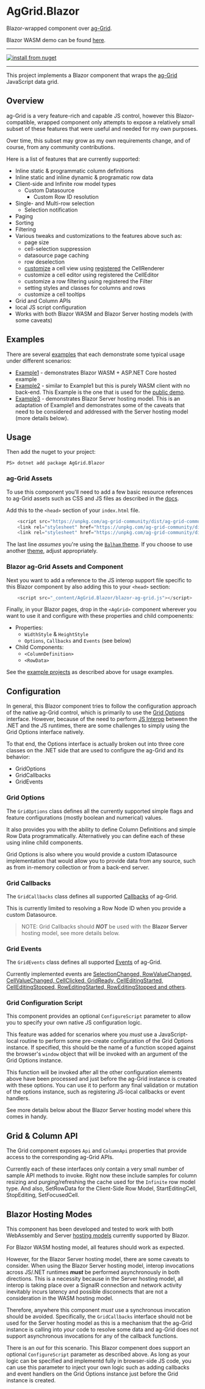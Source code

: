 # AgGrid.Blazor
Blazor-wrapped component over [ag-Grid](https://github.com/ag-grid/ag-grid).

Blazor WASM demo can be found [here](https://blog.bkkr.us/blazor-ag-grid).

----
[![install from nuget](https://img.shields.io/nuget/v/AgGrid.Blazor.svg?style=flat-square)](https://www.nuget.org/packages/AgGrid.Blazor)

<!-- FUTURE when we publish to nuget.org
[![Nuget  Release](https://img.shields.io/nuget/v/BlazorAgGrid)](https://www.nuget.org/packages/Zyborg.AWS.Lambda.Kerberos/)
-->

----

This project implements a Blazor component that wraps the [ag-Grid](https://www.ag-grid.com/)
JavaScript data grid.

## Overview

ag-Grid is a very feature-rich and capable JS control, however this Blazor-compatible,
wrapped component only attempts to expose a relatively small subset of these features
that were useful and needed for my own purposes.

Over time, this subset may grow as my own requirements change, and of course, from any
community contributions.

Here is a list of features that are currently supported:

* Inline static & programmatic column definitions
* Inline static and inline dynamic & programatic row data
* Client-side and Infinite row model types
  * Custom Datasource
    * Custom Row ID resolution
* Single- and Multi-row selection
  * Selection notification
* Paging
* Sorting
* Filtering
* Various tweaks and customizations to the features above such as:
  * page size
  * cell-selection suppression
  * datasource page caching
  * row deselection
  * [customize](https://github.com/glazkovalex/blazor-ag-grid/blob/master/src/examples/Example3/Pages/FetchData5MultiFetchDS.razor.cs#L57) a cell view using [registered](https://github.com/glazkovalex/blazor-ag-grid/blob/master/src/examples/Example3/wwwroot/Pages/ag-grid-script-config.ts#L4) the CellRenderer
  * customize a cell editor using registered the CellEditor
  * customize a row filtering using registered the Filter
  * setting styles and classes for columns and rows
  * customize a cell tooltips
* Grid and Column APIs
* local JS script configuration
* Works with both Blazor WASM and Blazor Server hosting models
  (with some caveats)

## Examples

There are several [examples](src/examples) that each demonstrate
some typical usage under different scenarios:

* [Example1](src/examples/Example1) - demonstrates
  Blazor WASM + ASP.NET Core hosted example
* [Example2](src/examples/Example2) - similar to Example1 but this
  is purely WASM client with no back-end.  This Example is the one
  that is used for the [public demo](https://blog.bkkr.us/blazor-ag-grid/).
* [Example3](src/examples/Example3) - demonstrates Blazor Server
  hosting model.  This is an adaptation of Example1 and
  demonstrates some of the caveats that need to be considered
  and addressed with the Server hosting model (more details below).

## Usage

Then add the nuget to your project:

```pwsh
PS> dotnet add package AgGrid.Blazor
```

### ag-Grid Assets

To use this component you'll need to add a few basic resource
references to ag-Grid assets such as CSS and JS files as described
in the [docs](https://www.ag-grid.com/javascript-grid/#add-ag-grid-to-your-project).

Add this to the `<head>` section of your `index.html` file.

```javascript
    <script src="https://unpkg.com/ag-grid-community/dist/ag-grid-community.min.noStyle.js"></script>
    <link rel="stylesheet" href="https://unpkg.com/ag-grid-community/dist/styles/ag-grid.css">
    <link rel="stylesheet" href="https://unpkg.com/ag-grid-community/dist/styles/ag-theme-balham.css">
```

The last line _assumes_ you're using the [`Balham` theme](https://www.ag-grid.com/javascript-grid-themes-provided/#balham-themes).
If you choose to use another [theme](https://www.ag-grid.com/javascript-grid-styling/),
adjust appropriately.

### Blazor ag-Grid Assets and Component

Next you want to add a reference to the JS interop support file
specific to this Blazor component by also adding this to your
`<head>` section:

```javascript
    <script src="_content/AgGrid.Blazor/blazor-ag-grid.js"></script>
```

Finally, in your Blazor pages, drop in the `<AgGrid>` component
wherever you want to use it and configure with these properties
and child compoenents:

* Properties:
  * `WidthStyle` & `HeightStyle`
  * `Options`, `Callbacks` and `Events` (see below)
* Child Components:
  * `<ColumnDefinition>`
  * `<RowData>`

See the [example projects](src/examples) as described above for
usage examples.

## Configuration

In general, this Blazor component tries to follow the configuration
approach of the native ag-Grid control, which is primarily to use the
[Grid Options](https://www.ag-grid.com/javascript-grid-reference-overview/#grid-options) interface.
However, because of the need to perform
[JS Interop](https://docs.microsoft.com/en-us/aspnet/core/blazor/javascript-interop?view=aspnetcore-3.1) between the .NET and the JS
runtimes, there are some challenges to simply using the Grid Options
interface natively.

To that end, the Options interface is actually broken out into three
core classes on the .NET side that are used to configure the ag-Grid
and its behavior:

* GridOptions
* GridCallbacks
* GridEvents

### Grid Options

The `GridOptions` class defines all the currently supported simple
flags and feature configurations (mostly boolean and numerical) values.

It also provides you with the ability to define Column Definitions
and simple Row Data programmatically.  Alternatively you can define
each of these using inline child components.

Grid Options is also where you would provide a custom IDatasource
implementation that would allow you to provide data from any source,
such as from in-memory collection or from a back-end server.

### Grid Callbacks

The `GridCallbacks` class defines all supported [Callbacks](https://www.ag-grid.com/javascript-grid-callbacks/)
of ag-Grid.

This is currently limited to resolving a Row Node ID when you provide
a custom Datasource.

> NOTE: Grid Callbacks should ***NOT*** be used with the **Blazor Server** hosting model, see more details below.

### Grid Events

The `GridEvents` class defines all supported [Events](https://www.ag-grid.com/javascript-grid-events/)
of ag-Grid.

Currently implemented events are [SelectionChanged, RowValueChanged, CellValueChanged, CellClicked, GridReady, CellEditingStarted, CellEditingStopped, RowEditingStarted, RowEditingStopped and others](https://github.com/glazkovalex/blazor-ag-grid/blob/master/src/BlazorAgGrid/GridEvents.cs).

### Grid Configuration Script

This component provides an optional `ConfigureScript` parameter
to allow you to specify your own native JS configuration logic.

This feature was added for scenarios where you *must* use a
JavaScript-local routine to perform some pre-create configuration
of the Grid Options instance.  If specified, this should be the
name of a function scoped against the browser's `window` object
that will be invoked with an argument of the Grid Options instance.

This function will be invoked after all the other configuration
elements above have been processed and just before the ag-Grid
instance is created with these options.  You can use it to perform
any final validation or mutation of the options instance, such as
registering JS-local callbacks or event handlers.

See more details below about the Blazor Server hosting model where
this comes in handy.

## Grid & Column API

The Grid component exposes `Api` and `ColumnApi` properties that
provide access to the corresponding ag-Grid APIs.

Currently each of these interfaces only contain a very small
number of sample API methods to invoke.  Right now these include
samples for column resizing and purging/refreshing the cache used
for the `Infinite` row model type. And also, SetRowData for the 
Client-Side Row Model, StartEditingCell, StopEditing, SetFocusedCell.

## Blazor Hosting Modes

This component has been developed and tested to work with both
WebAssembly and Server [hosting models](https://docs.microsoft.com/en-us/aspnet/core/blazor/hosting-models?view=aspnetcore-3.1)
currently supported by Blazor.

For Blazor WASM hosting model, all features should work as expected.

However, for the Blazor Server hosting model, there are some caveats to
consider.  When using the Blazor Server hosting model, interop
invocations across JS/.NET runtimes ***must*** be performed
asynchronously in both directions.  This is a necessity because in the
Server hosting model, all interop is taking place over a SignalR
connection and network activity inevitably incurs latency and possible
disconnects that are not a consideration in the WASM hosting model.

Therefore, anywhere this component _must_ use a synchronous invocation
should be avoided.  Specifically, the `GridCallbacks` interface should
not be used for the Server hosting model as this is a mechanism that
the ag-Grid instance is calling into _your_ code to resolve some data
and ag-Grid does not support asynchronous invocations for any of the
callback functions.

There is an _out_ for this scenario.  This Blazor compenent does
support an optional `ConfigureScript` parameter as described above.
As long as your logic can be specified and implementd fully in
browser-side JS code, you can use this parameter to inject your own
logic such as adding callbacks and event handlers on the Grid Options
instance just before the Grid instance is created.
